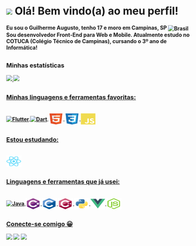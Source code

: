 #  <img src="https://media.giphy.com/media/hvRJCLFzcasrR4ia7z/giphy.gif" width="25px"> Olá! Bem vindo(a) ao meu perfil!

<b>Eu sou o Guilherme Augusto, tenho 17 e moro em Campinas, SP <img align="center" alt="Brasil" height="30" width="30" src="https://cdn-icons-png.flaticon.com/512/202/202851.png"> <br>
Sou desenvolvedor Front-End para Web e Mobile. Atualmente estudo no COTUCA (Colégio Técnico de Campinas), cursando o 3º ano de Informática!<b>

##

### Minhas estatísticas
<div>
  <a href="https://github.com/GuilhermeAugustoFT">
  <img height="180em" src="https://github-readme-stats.vercel.app/api?username=GuilhermeAugustoFT&show_icons=true&theme=midnight-purple&include_all_commits=true&count_private=true"/>
  <img height="180em" src="https://github-readme-stats.vercel.app/api/top-langs/?username=GuilhermeAugustoFT&layout=compact&langs_count=7&theme=midnight-purple"/>
</div>
  
##
  
### Minhas linguagens e ferramentas favoritas: 
   <div style="display: inline_block"><br>
      <img align="center" alt="Flutter" height="30" width="40" src="https://cdn.jsdelivr.net/gh/devicons/devicon/icons/flutter/flutter-original.svg">
      <img align="center" alt="Dart" height="30" width="40" src="https://cdn.jsdelivr.net/gh/devicons/devicon/icons/dart/dart-original.svg">
      <img align="center" alt="HTML" height="30" width="40" src="https://raw.githubusercontent.com/devicons/devicon/master/icons/html5/html5-original.svg">
      <img align="center" alt="CSS" height="30" width="40" src="https://raw.githubusercontent.com/devicons/devicon/master/icons/css3/css3-original.svg">
      <img align="center" alt="Js" height="30" width="40" src="https://raw.githubusercontent.com/devicons/devicon/master/icons/javascript/javascript-plain.svg">
   </div>
  
##
  
### Estou estudando: 
  <div style="display: inline_block"><br>
     <img align="center" alt="React" height="30" width="40" src="https://raw.githubusercontent.com/devicons/devicon/master/icons/react/react-original.svg">
  </div>
  
##
  
### Linguagens e ferramentas que já usei: 
  <div style="display: inline_block"><br>
    <img align="center" alt="Java" height="30" width="40" src="https://cdn.jsdelivr.net/gh/devicons/devicon/icons/java/java-original-wordmark.svg">
    <img align="center" alt="Csharp" height="30" width="40" src="https://raw.githubusercontent.com/devicons/devicon/master/icons/csharp/csharp-original.svg">
    <img align="center" alt="C" height="30" width="40" src="https://raw.githubusercontent.com/devicons/devicon/master/icons/c/c-original.svg">
    <img align="center" alt="C++" height="30" width="40" src="https://raw.githubusercontent.com/devicons/devicon/master/icons/cplusplus/cplusplus-original.svg">
    <img align="center" alt="Python" height="30" width="40" src="https://raw.githubusercontent.com/devicons/devicon/master/icons/python/python-original.svg">
    <img align="center" alt="Vue" height="30" width="40" src="https://raw.githubusercontent.com/devicons/devicon/master/icons/vuejs/vuejs-original.svg">
    <img align="center" alt="Node" height="30" width="40" src="https://raw.githubusercontent.com/devicons/devicon/master/icons/nodejs/nodejs-original.svg">   
  </div>

## 
  
### Conecte-se comigo 😀
  <div> 
    <a href = "mailto:guilherme.augusto23@hotmail.com"><img src="https://img.shields.io/badge/-Gmail-%23333?style=for-the-badge&logo=gmail&logoColor=white" target="_blank"></a>
    <a href="https://www.instagram.com/guilherme_a_f_teixeira/?hl=pt-br" target="_blank"><img src="https://img.shields.io/badge/-Instagram-%23E4405F?style=for-the- badge&logo=instagram&logoColor=white" target="_blank"></a>
    <a href="https://www.linkedin.com/in/guilherme-augusto-42b941200/" target="_blank"><img src="https://img.shields.io/badge/-LinkedIn-%230077B5?style=for-the-badge&logo=linkedin&logoColor=white" target="_blank"></a> 
  </div>
